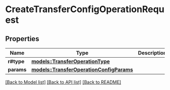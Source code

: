 # CreateTransferConfigOperationRequest

## Properties

Name | Type | Description | Notes
------------ | ------------- | ------------- | -------------
**r#type** | [**models::TransferOperationType**](TransferOperationType.md) |  | 
**params** | [**models::TransferOperationConfigParams**](TransferOperationConfigParams.md) |  | 

[[Back to Model list]](../README.md#documentation-for-models) [[Back to API list]](../README.md#documentation-for-api-endpoints) [[Back to README]](../README.md)


